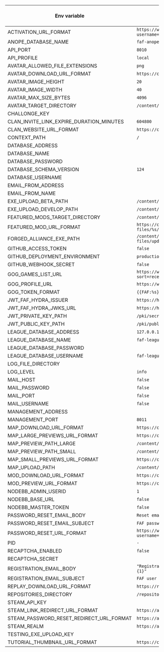 | Env variable  | Default value                                                                  | Optional if env is defined | Default value (local) |
| ---- |--------------------------------------------------------------------------------| ---- | ---- |
| ACTIVATION_URL_FORMAT | `https://www.${FAF_DOMAIN}/account/activate?username=%s&token=%s`              | `FAF_DOMAIN` | `http://localhost:8020/account/activate?username=%s&token=%s` |
| ANOPE_DATABASE_NAME | `faf-anope`                                                                    |  |  |
| API_PORT | `8010`                                                                         |  |  |
| API_PROFILE | `local`                                                                        |  |  |
| AVATAR_ALLOWED_FILE_EXTENSIONS | `png`                                                                          |  | `png` |
| AVATAR_DOWNLOAD_URL_FORMAT | `https://content.${FAF_DOMAIN}/faf/avatars/%s`                                 | `FAF_DOMAIN` | `https://content.test.faforever.com/faf/avatars/%s` |
| AVATAR_IMAGE_HEIGHT | `20`                                                                           |  |  |
| AVATAR_IMAGE_WIDTH | `40`                                                                           |  |  |
| AVATAR_MAX_SIZE_BYTES | `4096`                                                                         |  |  |
| AVATAR_TARGET_DIRECTORY | `/content/avatars`                                                             |  | `build/cache/avatars` |
| CHALLONGE_KEY |                                                                                |  |  |
| CLAN_INVITE_LINK_EXPIRE_DURATION_MINUTES | `604800`                                                                       |  |  |
| CLAN_WEBSITE_URL_FORMAT | `https://clans.${FAF_DOMAIN}/clan/%s`                                          | `FAF_DOMAIN` | `http://clans.test.faforever.com/clan/%s` |
| CONTEXT_PATH | `/`                                                                            |  |  |
| DATABASE_ADDRESS |                                                                                |  | `127.0.0.1` |
| DATABASE_NAME |                                                                                |  | `faf` |
| DATABASE_PASSWORD |                                                                                |  | `banana` |
| DATABASE_SCHEMA_VERSION | `124`                                                                          |  |  |
| DATABASE_USERNAME |                                                                                |  | `faf-java-api` |
| EMAIL_FROM_ADDRESS |                                                                                |  | `faf@example.com` |
| EMAIL_FROM_NAME |                                                                                |  | `FAForever` |
| EXE_UPLOAD_BETA_PATH | `/content/legacy-featured-mod-files/updates_fafbeta_files`                     |  | `build/exe/beta` |
| EXE_UPLOAD_DEVELOP_PATH | `/content/legacy-featured-mod-files/updates_fafdevelop_files`                  |  | `build/exe/develop` |
| FEATURED_MODS_TARGET_DIRECTORY | `/content/legacy-featured-mod-files`                                           |  | `build/cache/deployment` |
| FEATURED_MOD_URL_FORMAT | `https://content.${FAF_DOMAIN}/legacy-featured-mod-files/%s/%s`                | `FAF_DOMAIN` | `https://content.test.faforever.com/faf/updaterNew/%s/%s` |
| FORGED_ALLIANCE_EXE_PATH | `/content/legacy-featured-mod-files/updates_faf_files/ForgedAlliance.exe`      |  |  |
| GITHUB_ACCESS_TOKEN | `false`                                                                        |  |  |
| GITHUB_DEPLOYMENT_ENVIRONMENT | `production`                                                                   |  | `development` |
| GITHUB_WEBHOOK_SECRET | `false`                                                                        |  |  |
| GOG_GAMES_LIST_URL | `https://www.gog.com/u/%s/games/stats?sort=recent_playtime&order=desc&page=%d` |  |  |
| GOG_PROFILE_URL | `https://www.gog.com/u/%s`                                                     |  |  |
| GOG_TOKEN_FORMAT | `{{FAF:%s}}`                                                                   |  |  |
| JWT_FAF_HYDRA_ISSUER | `https://hydra.${FAF_DOMAIN}/`                                                 | `FAF_DOMAIN` | `https://hydra.test.faforever.com/` |
| JWT_FAF_HYDRA_JWKS_URL | `https://hydra.${FAF_DOMAIN}/.well-known/jwks.json`                            | `FAF_DOMAIN` | `https://hydra.test.faforever.com/.well-known/jwks.json` |
| JWT_PRIVATE_KEY_PATH | `/pki/secret.key`                                                              |  | `test-pki-private.key` |
| JWT_PUBLIC_KEY_PATH | `/pki/public.key`                                                              |  | `test-pki-public.key` |
| LEAGUE_DATABASE_ADDRESS | `127.0.0.1`                                                                    |  | `127.0.0.1` |
| LEAGUE_DATABASE_NAME | `faf-league`                                                                   |  | `faf-league` |
| LEAGUE_DATABASE_PASSWORD |                                                                                |  | `banana` |
| LEAGUE_DATABASE_USERNAME | `faf-league-service`                                                           |  | `faf-league-service` |
| LOG_FILE_DIRECTORY |                                                                                |  |  |
| LOG_LEVEL | `info`                                                                         |  |  |
| MAIL_HOST | `false`                                                                        |  |  |
| MAIL_PASSWORD | `false`                                                                        |  |  |
| MAIL_PORT | `false`                                                                        |  |  |
| MAIL_USERNAME | `false`                                                                        |  |  |
| MANAGEMENT_ADDRESS |                                                                                |  |  |
| MANAGEMENT_PORT | `8011`                                                                         |  |  |
| MAP_DOWNLOAD_URL_FORMAT | `https://content.${FAF_DOMAIN}/maps/%s`                                        | `FAF_DOMAIN` | `https://content.test.faforever.com/maps/%s` |
| MAP_LARGE_PREVIEWS_URL_FORMAT | `https://content.${FAF_DOMAIN}/maps/previews/large/%s`                         | `FAF_DOMAIN` | `https://content.test.faforever.com/faf/maps/previews/large/%s` |
| MAP_PREVIEW_PATH_LARGE | `/content/maps/previews/large`                                                 |  | `build/cache/map_previews/large` |
| MAP_PREVIEW_PATH_SMALL | `/content/maps/previews/small`                                                 |  | `build/cache/map_previews/small` |
| MAP_SMALL_PREVIEWS_URL_FORMAT | `https://content.${FAF_DOMAIN}/maps/previews/small/%s`                         | `FAF_DOMAIN` | `https://content.test.faforever.com/faf/maps/previews/small/%s` |
| MAP_UPLOAD_PATH | `/content/maps`                                                                |  | `build/cache/map/maps` |
| MOD_DOWNLOAD_URL_FORMAT | `https://content.${FAF_DOMAIN}/mods/%s`                                        | `FAF_DOMAIN` | `https://content.test.faforever.com/faf/vault/mods/%s` |
| MOD_PREVIEW_URL_FORMAT | `https://content.${FAF_DOMAIN}/mods/%s`                                        | `FAF_DOMAIN` | `https://content.test.faforever.com/faf/vault/mods/%s` |
| NODEBB_ADMIN_USERID | `1`                                                                            |  |  |
| NODEBB_BASE_URL | `false`                                                                        |  |  |
| NODEBB_MASTER_TOKEN | `false`                                                                        |  |  |
| PASSWORD_RESET_EMAIL_BODY | `Reset email body for user {0} with reset link {1}`                            |  | `Reset email body for user {0} with reset link {1}` |
| PASSWORD_RESET_EMAIL_SUBJECT | `FAF password reset`                                                           |  | `FAF password reset` |
| PASSWORD_RESET_URL_FORMAT | `https://www.${FAF_DOMAIN}/account/password/confirmReset?username=%s&token=%s` | `FAF_DOMAIN` | `http://localhost:8020/account/password/confirmReset?username=%s&token=%s` |
| PID | `- `                                                                           |  |  |
| RECAPTCHA_ENABLED | `false`                                                                        |  | `false` |
| RECAPTCHA_SECRET |                                                                                |  |  |
| REGISTRATION_EMAIL_BODY | `"Registration email body for user {0} with activation link {1}"`              |  | `"Registration email body for user {0} with activation link {1}"` |
| REGISTRATION_EMAIL_SUBJECT | `FAF user registration`                                                        |  | `FAF user registration` |
| REPLAY_DOWNLOAD_URL_FORMAT | `https://replays.${FAF_DOMAIN}/%s`                                             | `FAF_DOMAIN` | `https://content.test.faforever.com/replays/%s` |
| REPOSITORIES_DIRECTORY | `/repositories`                                                                |  | `build/cache/repos` |
| STEAM_API_KEY |                                                                                |  | `banana` |
| STEAM_LINK_REDIRECT_URL_FORMAT | `https://api.${FAF_DOMAIN}/users/linkToSteam?token=%s`                         | `FAF_DOMAIN` | `http://localhost:8010/users/linkToSteam?token=%s` |
| STEAM_PASSWORD_RESET_REDIRECT_URL_FORMAT | `https://api.${FAF_DOMAIN}/users/requestPasswordResetViaSteam`                 | `FAF_DOMAIN` | `http://localhost:8010/users/requestPasswordResetViaSteam` |
| STEAM_REALM | `https://api.${FAF_DOMAIN}`                                                    | `FAF_DOMAIN` | `http://localhost` |
| TESTING_EXE_UPLOAD_KEY |                                                                                |  | `banana` |
| TUTORIAL_THUMBNAIL_URL_FORMAT | `https://content.${FAF_DOMAIN}/faf/tutorials/thumbs/%s`                        | `FAF_DOMAIN` | `https://content.test.faforever.com/faf/tutorials/thumbs/%s` |
